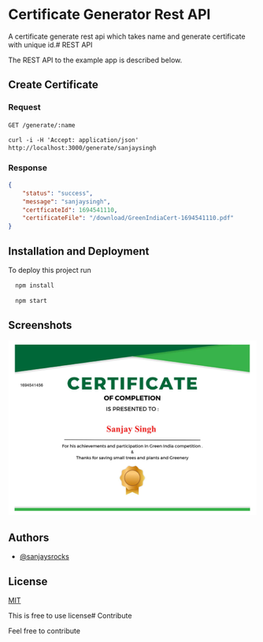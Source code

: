 # Certificate Generator Rest API

A certificate generate rest api which takes name and generate certificate with unique id.# REST API

The REST API to the example app is described below.

## Create Certificate

### Request

`GET /generate/:name`

```
curl -i -H 'Accept: application/json' http://localhost:3000/generate/sanjaysingh
```
### Response

```json
{
    "status": "success",
    "message": "sanjaysingh",
    "certficateId": 1694541110,
    "certificateFile": "/download/GreenIndiaCert-1694541110.pdf"
}
```
## Installation and Deployment

To deploy this project run

```bash
  npm install
```


```bash
  npm start
```


## Screenshots

![Certificate Screenshot](https://github.com/SanjaySRocks/CertificateGenerator/blob/main/screenshot/GreenIndiaCert-1694541456.jpg?raw=true)


## Authors

- [@sanjaysrocks](https://www.github.com/sanjaysrocks)

## License

[MIT](https://choosealicense.com/licenses/mit/)

This is free to use license# Contribute

Feel free to contribute 
